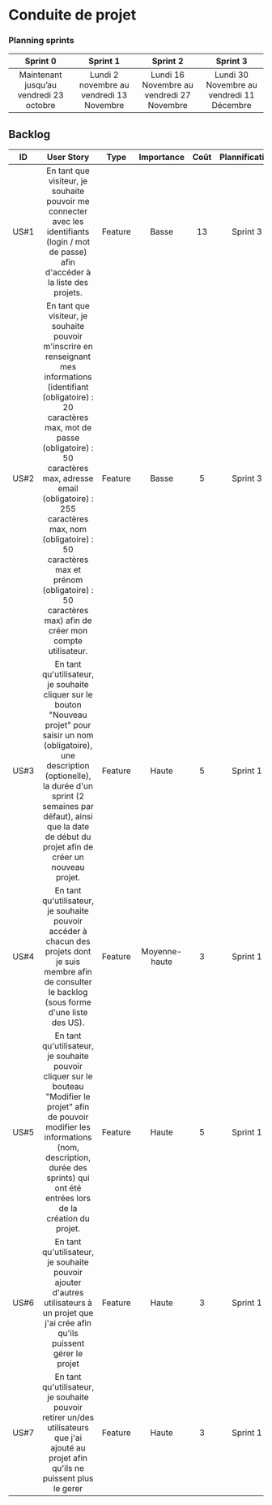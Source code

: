 # Conduite de projet 

### Planning sprints


| Sprint 0  | Sprint 1 | Sprint 2 | Sprint 3 |
|:---------:|:--------:|:-------:|:-------:|
| Maintenant jusqu’au vendredi 23 octobre | Lundi 2 novembre au vendredi 13 Novembre | Lundi 16 Novembre au vendredi 27 Novembre | Lundi 30 Novembre au vendredi 11 Décembre |


## Backlog

|  ID  |                User Story                | Type | Importance | Coût | Plannification | Etat |
|:----:|:----------------------------------------:|:----:|:----------:|:----:|:--------------:|:----:|
| US#1 | En tant que visiteur, je souhaite pouvoir me connecter avec les identifiants (login / mot de passe) afin d'accéder à la liste des projets. | Feature | Basse | 13 | Sprint 3 | TODO |
| US#2 | En tant que visiteur, je souhaite pouvoir m'inscrire en renseignant mes informations (identifiant (obligatoire) : 20 caractères max, mot de passe (obligatoire) : 50 caractères max, adresse email (obligatoire) : 255 caractères max, nom (obligatoire) : 50 caractères max et prénom (obligatoire) : 50 caractères max) afin de créer mon compte utilisateur. | Feature | Basse | 5 | Sprint 3 | TODO |
| US#3 | En tant qu'utilisateur, je souhaite cliquer sur le bouton "Nouveau projet" pour saisir un nom (obligatoire), une description (optionelle), la durée d'un sprint (2 semaines par défaut), ainsi que la date de début du projet afin de créer un nouveau projet. | Feature | Haute | 5 | Sprint 1 | TODO |
| US#4 | En tant qu'utilisateur, je souhaite pouvoir accéder à chacun des projets dont je suis membre afin de consulter le backlog (sous forme d'une liste des US). | Feature | Moyenne-haute | 3 | Sprint 1 | TODO |
| US#5 | En tant qu'utilisateur, je souhaite pouvoir cliquer sur le bouteau "Modifier le projet" afin de pouvoir modifier les informations (nom, description, durée des sprints) qui ont été entrées lors de la création du projet. | Feature | Haute | 5 | Sprint 1 | TODO |
| US#6 | En tant qu'utilisateur, je souhaite pouvoir ajouter d'autres utilisateurs à un projet que j'ai crée afin qu'ils puissent gérer le projet | Feature | Haute | 3 | Sprint 1 | TODO |
| US#7 | En tant qu'utilisateur, je souhaite pouvoir retirer un/des utilisateurs que j'ai ajouté au projet afin qu'ils ne puissent plus le gerer | Feature |Haute | 3 | Sprint 1 | TODO |

